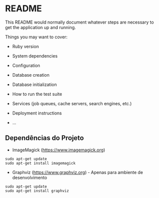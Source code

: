 # README

This README would normally document whatever steps are necessary to get the
application up and running.

Things you may want to cover:

* Ruby version

* System dependencies

* Configuration

* Database creation

* Database initialization

* How to run the test suite

* Services (job queues, cache servers, search engines, etc.)

* Deployment instructions

* ...

## Dependências do Projeto

* ImageMagick (https://www.imagemagick.org)

```
sudo apt-get update
sudo apt-get install imagemagick
```

* Graphviz (https://www.graphviz.org) - Apenas para ambiente de desenvolvimento

```
sudo apt-get update
sudo apt-get install graphviz
```

